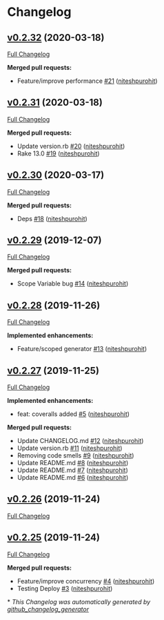 # Changelog

## [v0.2.32](https://github.com/niteshpurohit/mutils/tree/v0.2.32) (2020-03-18)

[Full Changelog](https://github.com/niteshpurohit/mutils/compare/v0.2.31...v0.2.32)

**Merged pull requests:**

- Feature/improve performance [\#21](https://github.com/niteshpurohit/mutils/pull/21) ([niteshpurohit](https://github.com/niteshpurohit))

## [v0.2.31](https://github.com/niteshpurohit/mutils/tree/v0.2.31) (2020-03-18)

[Full Changelog](https://github.com/niteshpurohit/mutils/compare/v0.2.30...v0.2.31)

**Merged pull requests:**

- Update version.rb [\#20](https://github.com/niteshpurohit/mutils/pull/20) ([niteshpurohit](https://github.com/niteshpurohit))
- Rake 13.0 [\#19](https://github.com/niteshpurohit/mutils/pull/19) ([niteshpurohit](https://github.com/niteshpurohit))

## [v0.2.30](https://github.com/niteshpurohit/mutils/tree/v0.2.30) (2020-03-17)

[Full Changelog](https://github.com/niteshpurohit/mutils/compare/v0.2.29...v0.2.30)

**Merged pull requests:**

- Deps [\#18](https://github.com/niteshpurohit/mutils/pull/18) ([niteshpurohit](https://github.com/niteshpurohit))

## [v0.2.29](https://github.com/niteshpurohit/mutils/tree/v0.2.29) (2019-12-07)

[Full Changelog](https://github.com/niteshpurohit/mutils/compare/v0.2.28...v0.2.29)

**Merged pull requests:**

- Scope Variable bug [\#14](https://github.com/niteshpurohit/mutils/pull/14) ([niteshpurohit](https://github.com/niteshpurohit))

## [v0.2.28](https://github.com/niteshpurohit/mutils/tree/v0.2.28) (2019-11-26)

[Full Changelog](https://github.com/niteshpurohit/mutils/compare/v0.2.27...v0.2.28)

**Implemented enhancements:**

- Feature/scoped generator [\#13](https://github.com/niteshpurohit/mutils/pull/13) ([niteshpurohit](https://github.com/niteshpurohit))

## [v0.2.27](https://github.com/niteshpurohit/mutils/tree/v0.2.27) (2019-11-25)

[Full Changelog](https://github.com/niteshpurohit/mutils/compare/v0.2.26...v0.2.27)

**Implemented enhancements:**

- feat: coveralls added [\#5](https://github.com/niteshpurohit/mutils/pull/5) ([niteshpurohit](https://github.com/niteshpurohit))

**Merged pull requests:**

- Update CHANGELOG.md [\#12](https://github.com/niteshpurohit/mutils/pull/12) ([niteshpurohit](https://github.com/niteshpurohit))
- Update version.rb [\#11](https://github.com/niteshpurohit/mutils/pull/11) ([niteshpurohit](https://github.com/niteshpurohit))
- Removing code smells [\#9](https://github.com/niteshpurohit/mutils/pull/9) ([niteshpurohit](https://github.com/niteshpurohit))
- Update README.md [\#8](https://github.com/niteshpurohit/mutils/pull/8) ([niteshpurohit](https://github.com/niteshpurohit))
- Update README.md [\#7](https://github.com/niteshpurohit/mutils/pull/7) ([niteshpurohit](https://github.com/niteshpurohit))
- Update README.md [\#6](https://github.com/niteshpurohit/mutils/pull/6) ([niteshpurohit](https://github.com/niteshpurohit))

## [v0.2.26](https://github.com/niteshpurohit/mutils/tree/v0.2.26) (2019-11-24)

[Full Changelog](https://github.com/niteshpurohit/mutils/compare/v0.2.25...v0.2.26)

## [v0.2.25](https://github.com/niteshpurohit/mutils/tree/v0.2.25) (2019-11-24)

[Full Changelog](https://github.com/niteshpurohit/mutils/compare/885f96959dd3701ac20ed0981b920be753c00db0...v0.2.25)

**Merged pull requests:**

- Feature/improve concurrency [\#4](https://github.com/niteshpurohit/mutils/pull/4) ([niteshpurohit](https://github.com/niteshpurohit))
- Testing Deploy [\#3](https://github.com/niteshpurohit/mutils/pull/3) ([niteshpurohit](https://github.com/niteshpurohit))



\* *This Changelog was automatically generated by [github_changelog_generator](https://github.com/github-changelog-generator/github-changelog-generator)*
